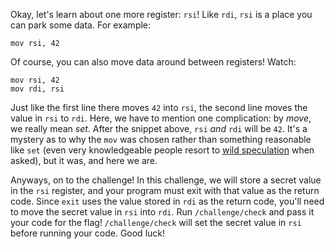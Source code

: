 Okay, let's learn about one more register: `rsi`!
Like `rdi`, `rsi` is a place you can park some data.
For example:

```assembly
mov rsi, 42
```

Of course, you can also move data around between registers!
Watch:

```assembly
mov rsi, 42
mov rdi, rsi
```

Just like the first line there moves `42` into `rsi`, the second line moves the value in `rsi` to `rdi`.
Here, we have to mention one complication: by _move_, we really mean _set_.
After the snippet above, `rsi` _and_ `rdi` will be `42`.
It's a mystery as to why the `mov` was chosen rather than something reasonable like `set` (even very knowledgeable people resort to [wild speculation](https://retrocomputing.stackexchange.com/questions/12968/why-is-the-processor-instruction-called-move-not-copy) when asked), but it was, and here we are.

Anyways, on to the challenge!
In this challenge, we will store a secret value in the `rsi` register, and your program must exit with that value as the return code.
Since `exit` uses the value stored in `rdi` as the return code, you'll need to move the secret value in `rsi` into `rdi`.
Run `/challenge/check` and pass it your code for the flag! `/challenge/check` will set the secret value in `rsi` before running your code.
Good luck!
